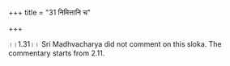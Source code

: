 +++
title = "31 निमित्तानि च"

+++
  
  
।।1.31।। Sri Madhvacharya did not comment on this sloka. The commentary
starts from 2.11.  
  
